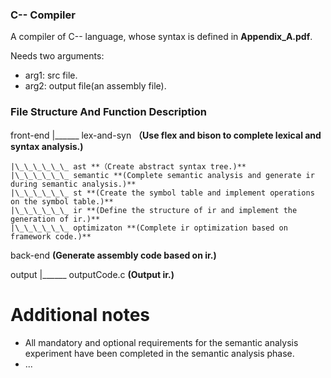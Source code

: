 ### C-- Compiler

A compiler of C-- language, whose syntax is defined in **Appendix_A.pdf**.

Needs two arguments: 

+ arg1: src file.
+ arg2: output file(an assembly file).



### File Structure And Function Description

front-end 
	|\_\_\_\_\_\_ lex-and-syn **（Use flex and bison to complete lexical and syntax analysis.)**
	
	|\_\_\_\_\_\_ ast **（Create abstract syntax tree.)**
	|\_\_\_\_\_\_ semantic **(Complete semantic analysis and generate ir during semantic analysis.)**
	|\_\_\_\_\_\_ st **(Create the symbol table and implement operations on the symbol table.)**
	|\_\_\_\_\_\_ ir **(Define the structure of ir and implement the generation of ir.)**
	|\_\_\_\_\_\_ optimizaton **(Complete ir optimization based on framework code.)**

back-end **(Generate assembly code based on ir.)**

output
	|\_\_\_\_\_\_ outputCode.c **(Output ir.)**



# Additional notes

+ All mandatory and optional requirements for the semantic analysis experiment have been completed in the semantic analysis phase.
+ ...
